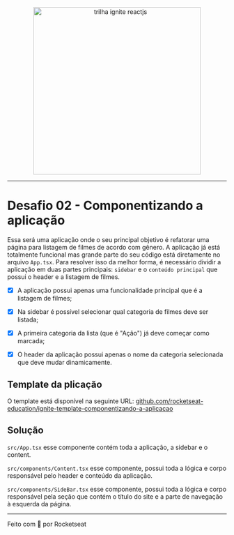 <div style="text-align: center;">
  <img src="https://www.notion.so/image/https%3A%2F%2Fs3-us-west-2.amazonaws.com%2Fsecure.notion-static.com%2F2fbacb7a-e460-44a3-8fc5-e66f96dae148%2Fcover-reactjs.png?table=block&id=57692167-7879-4019-a83f-544e79167b12&spaceId=08f749ff-d06d-49a8-a488-9846e081b224&width=2000&userId=6b184496-d59f-431e-9205-efb47de631f8&cache=v2" alt="trilha ignite reactjs" style="width:384px;"/>
</div>

---
<h1>Desafio 02 - Componentizando a aplicação </h1>

Essa será uma aplicação onde o seu principal objetivo é refatorar uma página para listagem de filmes de acordo com gênero. A aplicação já está totalmente funcional mas grande parte do seu código está diretamente no arquivo `App.tsx`. Para resolver isso da melhor forma, é necessário dividir a aplicação em duas partes principais: `sidebar` e o `conteúdo principal` que possui o header e a listagem de filmes.


- [x] A aplicação possui apenas uma funcionalidade principal que é a listagem de filmes;
- [x] Na sidebar é possível selecionar qual categoria de filmes deve ser listada;
- [x] A primeira categoria da lista (que é "Ação") já deve começar como marcada;
- [x] O header da aplicação possui apenas o nome da categoria selecionada que deve mudar dinamicamente.


<h2>Template da plicação</h2>
<p>O template está disponível na seguinte URL: <a href="https://github.com/rocketseat-education/ignite-template-componentizando-a-aplicacao"> github.com/rocketseat-education/ignite-template-componentizando-a-aplicacao</a></p>

<h2>Solução</h2>

`src/App.tsx` esse componente contém toda a aplicação, a sidebar e o content.

`src/components/Content.tsx` esse componente, possui toda a lógica e corpo responsável pelo header e conteúdo da aplicação.

`src/components/SideBar.tsx` esse componente, possui toda a lógica e corpo responsável pela seção que contém o título do site e a parte de navegação à esquerda da página.

---
Feito com 💜 por Rocketseat